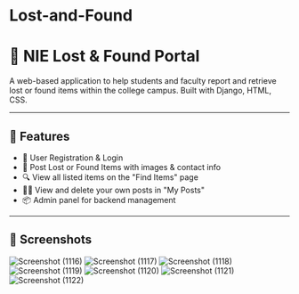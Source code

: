 # Lost-and-Found
# 🎒 NIE Lost & Found Portal

A web-based application to help students and faculty report and retrieve lost or found items within the college campus. Built with Django, HTML, CSS.

---

## 🚀 Features

- 🔐 User Registration & Login 
- 🧾 Post Lost or Found Items with images & contact info
- 🔍 View all listed items on the "Find Items" page
- 🧑‍💼 View and delete your own posts in "My Posts"
- 📦 Admin panel for backend management

---

## 📸 Screenshots
![Screenshot (1116)](https://github.com/user-attachments/assets/568f38d5-9f3d-454c-ab55-635039f5f1b8)
![Screenshot (1117)](https://github.com/user-attachments/assets/e8e6dca6-014d-45f4-b2e2-24e42aec52ae)
![Screenshot (1118)](https://github.com/user-attachments/assets/3d4db9ab-473e-40be-8233-258b82906689)
![Screenshot (1119)](https://github.com/user-attachments/assets/220296e0-d27f-4935-a919-54ec0459e81c)
![Screenshot (1120)](https://github.com/user-attachments/assets/ecf1619d-50c4-423d-80a5-6d3ac196d078)
![Screenshot (1121)](https://github.com/user-attachments/assets/6dfe0509-491c-4df1-b809-0f25c504928c)
![Screenshot (1122)](https://github.com/user-attachments/assets/2d365710-ab7c-4c71-a339-dcc1643f74a3)

